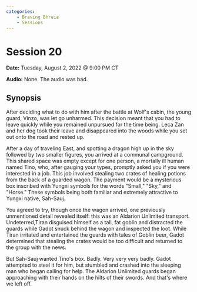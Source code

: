 ```yaml
---
categories:
    - Braving Bhreia
    - Sessions
---
```

# Session 20

**Date:** Tuesday, August 2, 2022 @ 9:00 PM CT

**Audio:** None. The audio was bad.

## Synopsis

After deciding what to do with him after the battle at Wolf's cabin, the young guard, Vinzo, was let go unharmed. This decision meant that you had to leave quickly while you remained unpursued for the time being. Leca Zan and her dog took their leave and disappeared into the woods while you set out onto the road and rested up.

After a day of traveling East, and spotting a dragon high up in the sky followed by two smaller figures, you arrived at a communal campground. This shared space was empty except for one person, a mortally ill human named Tino, who, after gauging your types, promptly asked you if you were interested in a job. This job involved stealing two crates of healing potions from the back of a guarded wagon. The payment would be a mysterious box inscribed with Yungxi symbols for the words "Small," "Sky," and "Horse." These symbols being both familiar and extremely attractive to Yungxi native, Sah-Sauj.

You agreed to try, though once the wagon arrived, one previously unmentioned detail revealed itself: this was an Aldarion Unlimited transport. Undeterred,Tiran disguised himself as a tall, fat goblin and distracted the guards while Gadot snuck behind the wagon and inspected the loot. While Tiran irritated and entertained the guards with tales of Goblin beer, Gadot determined that stealing the crates would be too difficult and returned to the group with the news.

But Sah-Sauj wanted Tino's box. Badly. Very very very badly. Gadot attempted to steal it for him, but stumbled and crashed into the sleeping man who began calling for help. The Aldarion Unlimited guards began approaching with their hands on the hilts of their swords. And that's where we left off.
